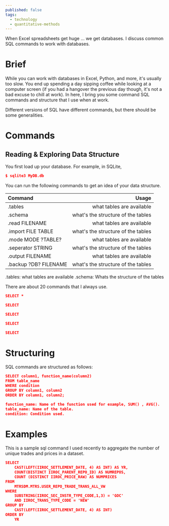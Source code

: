 ```yaml
---
published: false
tags:
  - technology
  - quantitative-methods
---
```

When Excel spreadsheets get huge ... we get databases. I discuss common SQL commands to work with databases.

# Brief

While you can work with databases in Excel, Python, and more, it's usually too slow. You end up spending a day sipping coffee while looking at a computer screen (if you had a hangover the previous day though, it's not a bad excuse to chill at work). In here, I bring you some command SQL commands and structure that I use when at work.

Different versions of SQL have different commands, but there should be some generalities.

# Commands

## Reading & Exploring Data Structure

You first load up your database. For example, in SQLite,

```json
$ sqlite3 MyDB.db
```

You can run the following commands to get an idea of your data structure.

| Command     | Usage	      |
| :---        |          ---: |
| .tables     | what tables are available   |
| .schema   | what's the structure of the tables      |
| .read FILENAME     | what tables are available   |
| .import FILE TABLE   | what's the structure of the tables      |
| .mode MODE ?TABLE?     | what tables are available   |
| .seperator STRING   | what's the structure of the tables      |
| .output FILENAME     | what tables are available   |
| .backup ?DB? FILENAME   | what's the structure of the tables      |

.tables: what tables are available
.schema: Whats the structure of the tables


There are about 20 commands that I always use.

``` json
SELECT *
```
``` json
SELECT
```
``` json
SELECT
```
``` json
SELECT
```
``` json
SELECT
```





# Structuring

SQL commands are structured as follows:

```json
SELECT column1, function_name(column2)
FROM table_name
WHERE condition
GROUP BY column1, column2
ORDER BY column1, column2;

function_name: Name of the function used for example, SUM() , AVG().
table_name: Name of the table.
condition: Condition used.
```


# Examples

This is a sample sql command I used recently to aggregate the number of unique trades and prices in a dataset.

```json
SELECT
	CAST(LEFT(IIROC_SETTLEMENT_DATE, 4) AS INT) AS YR, 
	COUNT(DISTINCT IIROC_PARENT_REPO_ID) AS NUMREPOS,
	COUNT (DISTINCT IIROC_PRICE_RAW) AS NUMPRICES
FROM 
	MTRSDM.MTRS.USER_REPO_TRADE_TRANS_ALL_VW
WHERE
	SUBSTRING(IIROC_SEC_INSTR_TYPE_CODE,1,3) = 'GOC'
	AND IIROC_TRANS_TYPE_CODE = 'NEW'
GROUP BY
	CAST(LEFT(IIROC_SETTLEMENT_DATE, 4) AS INT)
ORDER BY
	YR
```
